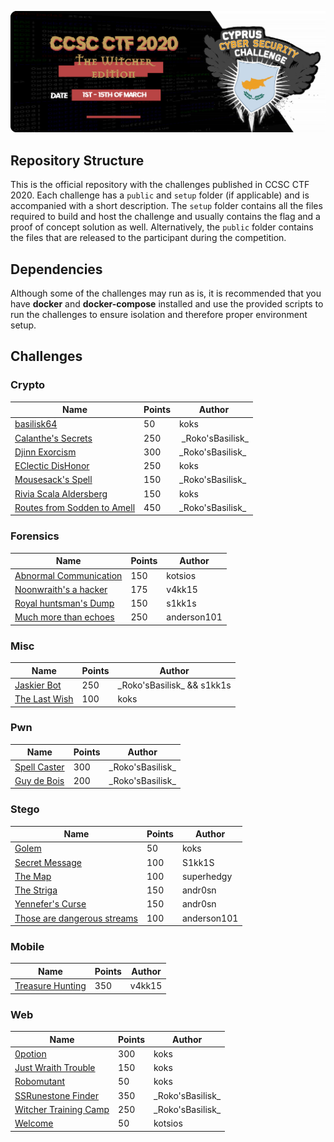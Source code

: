![CCSC CTF 2020](assets/banner.png)

## Repository Structure

This is the official repository with the challenges published in CCSC CTF 2020. Each challenge has a `public` and `setup` folder (if applicable) and is accompanied with a short description. The `setup` folder contains all the files required to build and host the challenge and usually contains the flag and a proof of concept solution as well. Alternatively, the `public` folder contains the files that are released to the participant during the competition.

## Dependencies

Although some of the challenges may run as is, it is recommended that you have **docker** and **docker-compose** installed and use the provided scripts to run the challenges to ensure isolation and therefore proper environment setup.

## Challenges

### Crypto

| Name | Points | Author |
| ---- | ------ | ------ |
| [basilisk64](https://github.com/apogiatzis/CCSC-CTF-2020/tree/master/crypto/basilisk64) | 50 | koks |
| [Calanthe's Secrets](https://github.com/apogiatzis/CCSC-CTF-2020/tree/master/crypto/calanthes-secrets) | 250 | \_Roko'sBasilisk\_ |
| [Djinn Exorcism](https://github.com/apogiatzis/CCSC-CTF-2020/tree/master/crypto/djinn-exorcism) | 300 | \_Roko'sBasilisk\_ |
| [EClectic DisHonor](https://github.com/apogiatzis/CCSC-CTF-2020/tree/master/crypto/eclectic-dishonor) | 250 | koks |
| [Mousesack's Spell](https://github.com/apogiatzis/CCSC-CTF-2020/tree/master/crypto/mousesacks-spell) | 150 | \_Roko'sBasilisk\_ |
| [Rivia Scala Aldersberg](https://github.com/apogiatzis/CCSC-CTF-2020/tree/master/crypto/rivia-scala-aldersberg) | 150 | koks |
| [Routes from Sodden to Amell](https://github.com/apogiatzis/CCSC-CTF-2020/tree/master/crypto/routes-from-sodden-to-amell) | 450 | \_Roko'sBasilisk\_ |
  
### Forensics

| Name | Points | Author |
| ---- | ------ | ------ |
| [Abnormal Communication](https://github.com/apogiatzis/CCSC-CTF-2020/tree/master/forensics/abnormal_communication) | 150 | kotsios |
| [Noonwraith's a hacker]() | 175 | v4kk15 |
| [Royal huntsman's Dump](https://github.com/apogiatzis/CCSC-CTF-2020/tree/master/forensics/royal-huntsman's-dump) | 150| s1kk1s |
| [Much more than echoes](https://github.com/apogiatzis/CCSC-CTF-2020/tree/master/forensics/much_more_than_echoes) | 250| anderson101 |

### Misc

| Name | Points | Author |
| ---- | ------ | ------ |
| [Jaskier Bot](https://github.com/apogiatzis/CCSC-CTF-2020/tree/master/misc/jaskier-bot) | 250 | \_Roko'sBasilisk\_ && s1kk1s|
| [The Last Wish](https://github.com/apogiatzis/CCSC-CTF-2020/tree/master/misc/the-last-wish) | 100 | koks |

### Pwn

| Name | Points | Author |
| ---- | ------ | ------ |
| [Spell Caster](https://github.com/apogiatzis/CCSC-CTF-2020/tree/master/pwn/spell-caster) | 300 | \_Roko'sBasilisk\_ |
| [Guy de Bois](https://github.com/apogiatzis/CCSC-CTF-2020/tree/master/pwn/guy-de-bois) | 200 | \_Roko'sBasilisk\_ |

### Stego

| Name | Points | Author |
| ---- | ------ | ------ |
| [Golem](https://github.com/apogiatzis/CCSC-CTF-2020/tree/master/stego/golem) | 50 | koks |
| [Secret Message](https://github.com/apogiatzis/CCSC-CTF-2020/tree/master/stego/secret-message) | 100 | S1kk1S |
| [The Map](https://github.com/apogiatzis/CCSC-CTF-2020/tree/master/stego/the_map) | 100 | superhedgy |
| [The Striga](https://github.com/apogiatzis/CCSC-CTF-2020/tree/master/stego/the_striga) | 150 | andr0sn |
| [Yennefer's Curse](https://github.com/apogiatzis/CCSC-CTF-2020/tree/master/stego/yennefers-curse) | 150 | andr0sn |
| [Those are dangerous streams](https://github.com/apogiatzis/CCSC-CTF-2020/tree/master/stego/those_are_dangerous_streams) | 100 | anderson101 |


### Mobile
| Name | Points | Author |
| ---- | ------ | ------ |
| [Treasure Hunting](https://github.com/apogiatzis/CCSC-CTF-2020/tree/master/mobile/threat-hunting) | 350 | v4kk15 |

### Web

| Name | Points | Author |
| ---- | ------ | ------ |
| [0potion](https://github.com/apogiatzis/CCSC-CTF-2020/tree/master/web/0potion) | 300 | koks |
| [Just Wraith Trouble](https://github.com/apogiatzis/CCSC-CTF-2020/tree/master/web/just-wraith-trouble) | 150 | koks |
| [Robomutant](https://github.com/apogiatzis/CCSC-CTF-2020/tree/master/web/robomutant) | 50 | koks |
| [SSRunestone Finder](https://github.com/apogiatzis/CCSC-CTF-2020/tree/master/web/ssrunestone-finder) | 350 | \_Roko'sBasilisk\_ |
| [Witcher Training Camp](https://github.com/apogiatzis/CCSC-CTF-2020/tree/master/web/witcher-training-camp) | 250 | \_Roko'sBasilisk\_ | 
| [Welcome](https://github.com/apogiatzis/CCSC-CTF-2020/tree/master/web/welcome) | 50 | kotsios |
